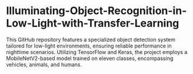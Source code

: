 # Illuminating-Object-Recognition-in-Low-Light-with-Transfer-Learning
This GitHub repository features a specialized object detection system tailored for low-light environments, ensuring reliable performance in nighttime scenarios. Utilizing TensorFlow and Keras, the project employs a MobileNetV2-based model trained on eleven classes, encompassing vehicles, animals, and humans.
